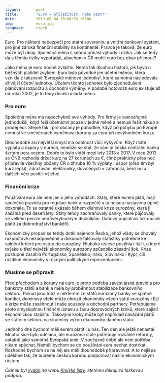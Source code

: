 ```yaml
---
layout:       post
title:        "Euro – příležitost, nebo past?"
date:         2019-06-04 10:00:00 +0100
img:          euro.jpg
language:     czech
---
```


Euro. Pro některé nebezpečí pro státní suverenitu a vnitřní bankovní systém, pro jiné záruka finanční stability na kontinentě. Pravda je taková, že euro může být obojí. Společná měna s sebou přináší výhody i rizika. Jak se tedy dá s těmito riziky vypořádat, abychom v ČR mohli euro bez obav přijmout? 

<!--more-->

Jako měna je euro hodně zvláštní. Nemá tak dlouhou historii, jak bývá u běžných platidel zvykem. Euro bylo původně jen účetní měnou, která vznikla z takzvané ‘Evropské měnové jednotky‘, která samotná následovala dřívější účetní jednotky. Účelem těchto jednotek bylo zjednodušení plánování rozpočtu a obchodní výměny. V podobě hotovosti euro existuje až od roku 2002, je to tedy docela mladá měna.

### Pro euro

Společná měna má nepochybně své výhody. Pro firmy je samozřejmě jednodušší, když řeší účetnictví pouze v jedné měně a nemusí řešit nákup a prodej eur. Stejně tak i pro občany je pohodlné, když při pohybu po Evropě nemusí ve směnárnách vyměňovat koruny za eura při nevýhodném kurzu.

Dlouhodobě asi největší smysl má odolnost vůči výkyvům. Když máte výplatu a úspory v eurech, nemůže se stát, že vám je česká centrální banka škrtem pera vezme. Dobře to bylo vidět mezi lety 2013 a 2017. V roce 2013 se ČNB rozhodla držet kurz na 27 korunách za €, čímž prakticky přes noc připravila všechny občany ČR o zhruba 10 % výplaty i úspor (před tím byl kurz lepší). Zdražování elektroniky, dovolených v zahraničí, benzínu a dalších věcí pocítili všichni.

### Finanční krize

Používání eura ale není jen o jeho výhodách. Státy, které eurem platí, mají společná pravidla pro regulaci bank a rozpočtů a ta nejsou nastavena úplně dokonale. To se ostatně ukázalo během dluhové krize eurozóny, která ji zasáhla před deseti lety. Státy tehdy zachraňovaly banky, které půjčovaly ve velkém peníze nedůvěryhodným dlužníkům. Daňový poplatníci tak museli platit za dobrodružství bankéřů.

Ekonomický propad se tehdy dotkl nejenom Řecka, jehož vlády se chovaly rozpočtově nezodpovědně a dokonce falšovaly statistiky potřebné ke splnění kritérií pro vstup do eurozóny. Hluboká recese postihla i Itálii, u které to jako u třetí největší ekonomiky eurozóny způsobilo zásadní šok. Krize postupně zasáhla Portugalsko, Španělsko, Irsko, Slovinsko i Kypr, čili rozdílné ekonomiky s různými politickými reprezentacemi.

### Musíme se připravit

Před přechodem z koruny na euro je proto potřeba zavést jasná pravidla pro bankroty států a bank a měla by proběhnout stabilizace bankovního sektoru. Pokud jsou totiž v některém ze států eurozóny banky ve špatné kondici, dominový efekt může ohrozit ekonomiky všech států eurozóny i EU a krize může zasáhnout i naše sousedy a obchodní partnery. Potřebujeme proto smysluplnou finanční ústavu a řadu doprovodných kroků, které zajistí ekonomickou stabilitu. Takovými kroky může být například navázání platů ve státním sektoru na skutečný výkon ekonomiky daného státu.

Jednoho dne bychom měli eurem platit i u nás. Ten den ale ještě nenastal. Mnoho sice bylo uděláno, ale eurozóna stále potřebuje rozsáhlé reformy, ostatně jako samotná Evropská unie. V současné době ale není potřeba nikam spěchat. Neměli bychom se do používání eura nechat dostrkat. Rozhodně bychom se na něj ale měli dlouhodobě připravovat. A to nejlépe uděláme tak, že budeme českou korunu podporovat naším ekonomickým růstem.

*Článek byl [vydán](https://www.krajskelisty.cz/stredocesky-kraj/21969-euro-prilezitost-nebo-past-s-piratem-na-palubu-eu.htm) na webu [Krajské listy](https://www.krajskelisty.cz/), kterému děkuji za laskavou podporu.*
